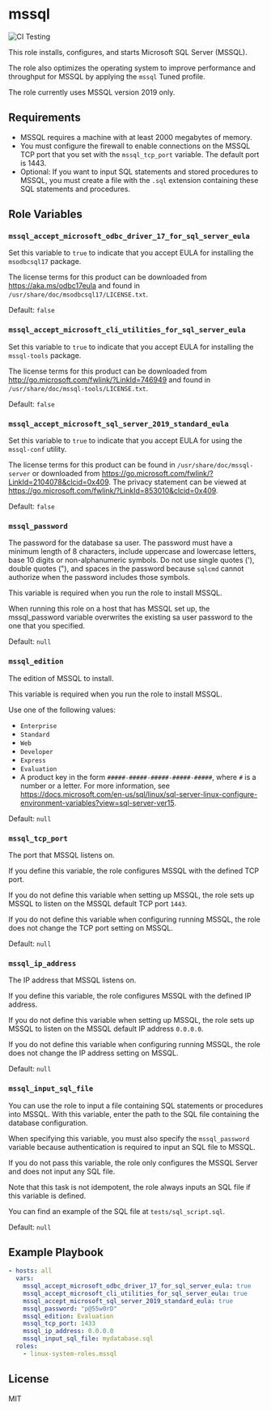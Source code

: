 # mssql

![CI Testing](https://github.com/linux-system-roles/template/workflows/tox/badge.svg)

This role installs, configures, and starts Microsoft SQL Server (MSSQL).

The role also optimizes the operating system to improve performance and
throughput for MSSQL by applying the `mssql` Tuned profile.

The role currently uses MSSQL version 2019 only.

## Requirements

* MSSQL requires a machine with at least 2000 megabytes of memory.
* You must configure the firewall to enable connections on the MSSQL TCP port that
  you set with the `mssql_tcp_port` variable. The default port is 1443.
* Optional: If you want to input SQL statements and stored procedures to MSSQL,
  you must create a file with the `.sql` extension containing these SQL
  statements and procedures.

## Role Variables

### `mssql_accept_microsoft_odbc_driver_17_for_sql_server_eula`

Set this variable to `true` to indicate that you accept EULA for installing the
`msodbcsql17` package.

The license terms for this product can be downloaded
from <https://aka.ms/odbc17eula> and found in `/usr/share/doc/msodbcsql17/LICENSE.txt`.

Default: `false`

### `mssql_accept_microsoft_cli_utilities_for_sql_server_eula`

Set this variable to `true` to indicate that you accept EULA for installing the
`mssql-tools` package.

The license terms for this product can be downloaded
from <http://go.microsoft.com/fwlink/?LinkId=746949> and found in
`/usr/share/doc/mssql-tools/LICENSE.txt`.

Default: `false`

### `mssql_accept_microsoft_sql_server_2019_standard_eula`

Set this variable to `true` to indicate that you accept EULA for using the
`mssql-conf` utility.

The license terms for this product can be found in `/usr/share/doc/mssql-server`
or downloaded from <https://go.microsoft.com/fwlink/?LinkId=2104078&clcid=0x409>.
The privacy statement can be viewed at
<https://go.microsoft.com/fwlink/?LinkId=853010&clcid=0x409>.

Default: `false`

### `mssql_password`

The password for the database sa user. The password must have a minimum length
of 8 characters, include uppercase and lowercase letters, base 10 digits or
non-alphanumeric symbols. Do not use single quotes ('), double quotes ("), and
spaces in the password because `sqlcmd` cannot authorize when the password
includes those symbols.

This variable is required when you run the role to install MSSQL.

When running this role on a host that has MSSQL set up, the mssql_password
variable overwrites the existing sa user password to the one that you specified.

Default: `null`

### `mssql_edition`

The edition of MSSQL to install.

This variable is required when you run the role to install MSSQL.

Use one of the following values:

* `Enterprise`
* `Standard`
* `Web`
* `Developer`
* `Express`
* `Evaluation`
* A product key in the form `#####-#####-#####-#####-#####`, where `#` is a
  number or a letter.
  For more information, see
  <https://docs.microsoft.com/en-us/sql/linux/sql-server-linux-configure-environment-variables?view=sql-server-ver15>.

Default: `null`

### `mssql_tcp_port`

The port that MSSQL listens on.

If you define this variable, the role configures MSSQL with the defined TCP
port.

If you do not define this variable when setting up MSSQL, the role sets up MSSQL
to listen on the MSSQL default TCP port `1443`.

If you do not define this variable when configuring running MSSQL, the role does
not change the TCP port setting on MSSQL.

Default: `null`

### `mssql_ip_address`

The IP address that MSSQL listens on.

If you define this variable, the role configures MSSQL with the defined IP
address.

If you do not define this variable when setting up MSSQL, the role sets up MSSQL
to listen on the MSSQL default IP address `0.0.0.0`.

If you do not define this variable when configuring running MSSQL, the role does
not change the IP address setting on MSSQL.

Default: `null`

### `mssql_input_sql_file`

You can use the role to input a file containing SQL statements or procedures into
MSSQL. With this variable, enter the path to the SQL file containing the
database configuration.

When specifying this variable, you must also specify the `mssql_password`
variable because authentication is required to input an SQL file to MSSQL.

If you do not pass this variable, the role only configures the MSSQL Server
and does not input any SQL file.

Note that this task is not idempotent, the role always inputs an SQL file if
this variable is defined.

You can find an example of the SQL file at `tests/sql_script.sql`.

Default: `null`

## Example Playbook

```yaml
- hosts: all
  vars:
    mssql_accept_microsoft_odbc_driver_17_for_sql_server_eula: true
    mssql_accept_microsoft_cli_utilities_for_sql_server_eula: true
    mssql_accept_microsoft_sql_server_2019_standard_eula: true
    mssql_password: "p@55w0rD"
    mssql_edition: Evaluation
    mssql_tcp_port: 1433
    mssql_ip_address: 0.0.0.0
    mssql_input_sql_file: mydatabase.sql
  roles:
    - linux-system-roles.mssql
```

## License

MIT
